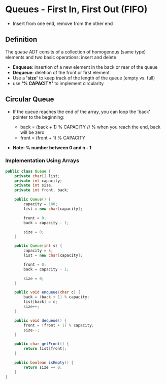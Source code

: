 # Queues - First In, First Out (FIFO)

- Insert from one end, remove from the other end

## Definition

The _queue_ ADT consits of a collection of homogenous (same type) elements and two basic operations: insert and delete

- **Enqueue**: insertion of a new element in the back or rear of the queue
- **Dequeue**: deletion of the front or first element
- Use a **'size'** to keep track of the length of the queue (empty vs. full)
- use **'% CAPACITY'** to implement circularity

## Circular Queue

- If the queue reaches the end of the array, you can loop the 'back' pointer to the beginning:

  - back = (back + 1) % CAPACITY // % when you reach the end, back will be zero
  - front = (front + 1) % CAPACITY

- **Note: % number between 0 and n - 1**

### Implementation Using Arrays

```java
public class Queue {
    private char[] list;
    private int capacity;
    private int size;
    private int front, back;

    public Queue() {
        capacity = 100;
        list = new char[capacity];

        front = 0;
        back = capacity - 1;

        size = 0;
    }

    public Queue(int s) {
        capacity = s;
        list = new char[capacity];

        front = 0;
        back = capacity - 1;

        size = 0;
    }

    public void enqueue(char c) {
        back = (back + 1) % capacity;
        list[back] = c;
        size++;
    }

    public void dequeue() {
        front = (front + 1) % capacity;
        size--;
    }

    public char getFront() {
        return list[front];
    }

    public boolean isEmpty() {
        return size == 0;
    }
}
```
